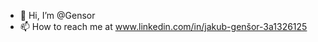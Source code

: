 - 👋 Hi, I’m @Gensor
- 📫 How to reach me at www.linkedin.com/in/jakub-genšor-3a1326125

<!---
Gensor/Gensor is a ✨ special ✨ repository because its `README.md` (this file) appears on your GitHub profile.
You can click the Preview link to take a look at your changes.
--->
